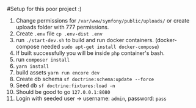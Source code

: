 #Setup for this poor project :)
1. Change permissions for `/var/www/symfony/public/uploads/` or create uploads folder with 777 permissions.
2. Create `.env` file `cp .env-dist .env`
3. run `./start-dev.sh` to build and run docker containers. (docker-compose needed `sudo apt-get install docker-compose`)
4. If built successfully you will be inside `php` container's bash.
5. run `composer install`
6. `yarn install`
7. build assets `yarn run encore dev`
8. Create db schema `sf doctrine:schema:update --force`
9. Seed db `sf doctrine:fixtures:load -n`
10. Should be good to go `127.0.0.1:8080`
11. Login with seeded user -> username: `admin`, password: `pass`
